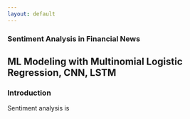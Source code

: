 ```yaml
---
layout: default
---
```


### Sentiment Analysis in Financial News
## ML Modeling with Multinomial Logistic Regression, CNN, LSTM

### Introduction

Sentiment analysis is 
